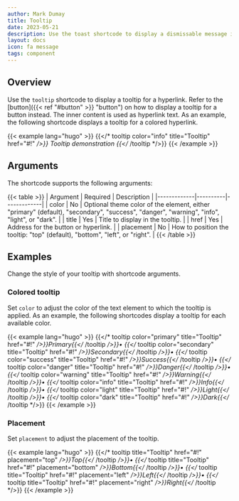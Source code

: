 ```yaml
---
author: Mark Dumay
title: Tooltip
date: 2023-05-21
description: Use the toast shortcode to display a dismissable message in the bottom-right corner of the screen.
layout: docs
icon: fa message
tags: component
---
```


## Overview

Use the `tooltip` shortcode to display a tooltip for a hyperlink. Refer to the [button]({{< ref "#button" >}} "button") on how to display a tooltip for a button instead. The inner content is used as hyperlink text. As an example, the following shortcode displays a tooltip for a colored hyperlink.

<!-- markdownlint-disable MD037 -->
{{< example lang="hugo" >}}
{{</* tooltip color="info" title="Tooltip" href="#!" */>}}
    Tooltip demonstration
{{</* /tooltip */>}}
{{< /example >}}
<!-- markdownlint-enable MD037 -->


## Arguments

The shortcode supports the following arguments:

{{< table >}}
| Argument    | Required | Description |
|-------------|----------|-------------|
| color       | No   | Optional theme color of the element, either "primary" (default), "secondary", "success", "danger",  "warning", "info", "light", or "dark". |
| title       | Yes  | Title to display in the tooltip. |
| href        | Yes  | Address for the button or hyperlink. |
| placement   | No   | How to position the tooltip: "top" (default), "bottom", "left", or "right". |
{{< /table >}}

## Examples

Change the style of your tooltip with shortcode arguments.

### Colored tooltip

Set `color` to adjust the color of the text element to which the tooltip is applied. As an example, the following shortcodes display a tooltip for each available color.

<!-- markdownlint-disable MD037 -->
{{< example lang="hugo" >}}
{{</* tooltip color="primary" title="Tooltip" href="#!" */>}}Primary{{</* /tooltip */>}}&bull;
{{</* tooltip color="secondary" title="Tooltip" href="#!" */>}}Secondary{{</* /tooltip */>}}&bull;
{{</* tooltip color="success" title="Tooltip" href="#!" */>}}Success{{</* /tooltip */>}}&bull;
{{</* tooltip color="danger" title="Tooltip" href="#!" */>}}Danger{{</* /tooltip */>}}&bull;
{{</* tooltip color="warning" title="Tooltip" href="#!" */>}}Warning{{</* /tooltip */>}}&bull;
{{</* tooltip color="info" title="Tooltip" href="#!" */>}}Info{{</* /tooltip */>}}&bull;
{{</* tooltip color="light" title="Tooltip" href="#!" */>}}Light{{</* /tooltip */>}}&bull;
{{</* tooltip color="dark" title="Tooltip" href="#!" */>}}Dark{{</* /tooltip */>}}
{{< /example >}}
<!-- markdownlint-enable MD037 -->

### Placement

Set `placement` to adjust the placement of the tooltip.

<!-- markdownlint-disable MD037 -->
{{< example lang="hugo" >}}
{{</* tooltip title="Tooltip" href="#!" placement="top" */>}}Top{{</* /tooltip */>}}&bull;
{{</* tooltip title="Tooltip" href="#!" placement="bottom" */>}}Bottom{{</* /tooltip */>}}&bull;
{{</* tooltip title="Tooltip" href="#!" placement="left" */>}}Left{{</* /tooltip */>}}&bull;
{{</* tooltip title="Tooltip" href="#!" placement="right" */>}}Right{{</* /tooltip */>}}
{{< /example >}}
<!-- markdownlint-enable MD037 -->
